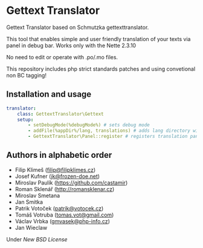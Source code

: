 Gettext Translator
===

Gettext Translator based on Schmutzka gettexttranslator. 

This tool that enables simple and user friendly translation of your texts via panel in debug bar.
Works only with the Nette 2.3.10

No need to edit or operate with .po/.mo files.

This repository includes php strict standards patches and using convetional non BC tagging!

Installation and usage
---

```yaml
translator:
    class: GettextTranslator\Gettext
    setup:
        - setDebugMode(%debugMode%) # sets debug mode
        - addFile(%appDir%/lang, translations) # adds lang directory with identifier "translations"
        - GettextTranslator\Panel::register # registers translation panel
```


Authors in alphabetic order
---

- Filip Klimeš (filip@filipklimes.cz)
- Josef Kufner (jk@frozen-doe.net)
- Miroslav Paulík (https://github.com/castamir)
- Roman Sklenář (http://romansklenar.cz)
- Miroslav Smetana
- Jan Smitka
- Patrik Votoček (patrik@votocek.cz)
- Tomáš Votruba (tomas.vot@gmail.com)
- Václav Vrbka (gmvasek@php-info.cz)
- Jan Wieclaw


Under *New BSD License*
